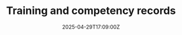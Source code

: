 ---
title: Training and competency records
linkTitle: Training and competency records
date: '2025-04-29T17:09:00Z'
weight: 1
description: No content
draft: false
ref: training-and-competency-records
---